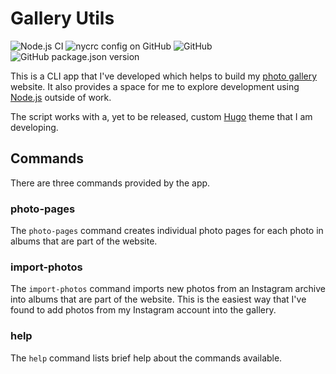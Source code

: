 # Gallery Utils

![Node.js CI](https://github.com/techxplorer/gallery-utils/workflows/Node.js%20CI/badge.svg) ![nycrc config on GitHub](https://img.shields.io/nycrc/techxplorer/gallery-utils) ![GitHub](https://img.shields.io/github/license/techxplorer/gallery-utils) ![GitHub package.json version](https://img.shields.io/github/package-json/v/techxplorer/gallery-utils)

This is a CLI app that I've developed which helps to build my [photo gallery][pg]
website. It also provides a space for me to explore development using [Node.js][nj]
outside of work.

The script works with a, yet to be released, custom [Hugo][h] theme that I
am developing.

## Commands ##

There are three commands provided by the app.

### photo-pages

The `photo-pages` command creates individual photo pages for each
photo in albums that are part of the website.

### import-photos
The `import-photos` command imports new photos from an Instagram archive into
albums that are part of the website. This is the easiest way that I've found to
add photos from my Instagram account into the gallery.

### help
The `help` command lists brief help about the commands available.


[h]: https://gohugo.io/
[nj]: https://nodejs.org/
[pg]: https://photos.techxplorer.com/

